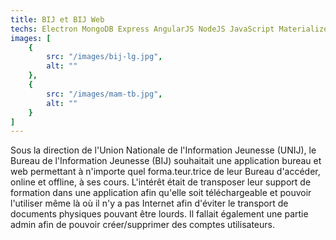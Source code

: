 ```yaml
---
title: BIJ et BIJ Web
techs: Electron MongoDB Express AngularJS NodeJS JavaScript Materialize
images: [
    {
        src: "/images/bij-lg.jpg",
        alt: ""
    },
    {
        src: "/images/mam-tb.jpg",
        alt: ""
    }
]
---
```


Sous la direction de l'Union Nationale de l'Information Jeunesse (UNIJ), le Bureau de l'Information Jeunesse (BIJ) souhaitait une application bureau et web permettant à n'importe quel forma.teur.trice de leur Bureau d'accéder, online et offline, à ses cours. L'intérêt était de transposer leur support de formation dans une application afin qu'elle soit téléchargeable et pouvoir l'utiliser même là où il n'y a pas Internet afin d'éviter le transport de documents physiques pouvant être lourds. Il fallait également une partie admin afin de pouvoir créer/supprimer des comptes utilisateurs.

